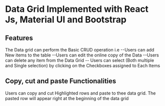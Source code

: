 # Data Grid Implemented with React Js, Material UI and Bootstrap

## Features
The Data grid can perform the Basic CRUD operation i.e
--Users can add New items to the table 
--Users can edit the online copy of the Data
--Users can delete any item from the Data Grid
-- Users can select (Both multiple and Single selection) by clicking on the Checkboxes assigned to Each Items

## Copy, cut and paste Functionalities

Users can copy and cut Highlighted rows and paste to thee data grid. The pasted row will appear right at the beginning of the data grid 


